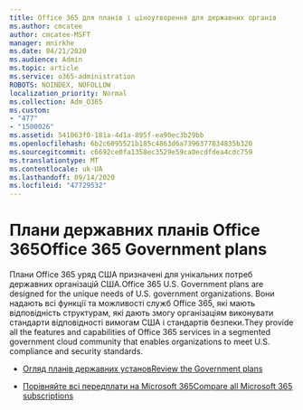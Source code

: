 ```yaml
---
title: Office 365 для планів і ціноутворення для державних органів
ms.author: cmcatee
author: cmcatee-MSFT
manager: mnirkhe
ms.date: 04/21/2020
ms.audience: Admin
ms.topic: article
ms.service: o365-administration
ROBOTS: NOINDEX, NOFOLLOW
localization_priority: Normal
ms.collection: Adm_O365
ms.custom:
- "477"
- "1500026"
ms.assetid: 541063f0-181a-4d1a-895f-ea90ec3b29bb
ms.openlocfilehash: 6b2c6095521b185c4863d6a7396377834835b320
ms.sourcegitcommit: c6692ce0fa1358ec3529e59ca0ecdfdea4cdc759
ms.translationtype: MT
ms.contentlocale: uk-UA
ms.lasthandoff: 09/14/2020
ms.locfileid: "47729532"
---
```

# <a name="office-365-government-plans"></a><span data-ttu-id="c843e-102">Плани державних планів Office 365</span><span class="sxs-lookup"><span data-stu-id="c843e-102">Office 365 Government plans</span></span>

<span data-ttu-id="c843e-103">Плани Office 365 уряд США призначені для унікальних потреб державних організацій США.</span><span class="sxs-lookup"><span data-stu-id="c843e-103">Office 365 U.S. Government plans are designed for the unique needs of U.S. government organizations.</span></span> <span data-ttu-id="c843e-104">Вони надають всі функції та можливості служб Office 365, які мають відповідність структурам, які дають змогу організаціям виконувати стандарти відповідності вимогам США і стандартів безпеки.</span><span class="sxs-lookup"><span data-stu-id="c843e-104">They provide all the features and capabilities of Office 365 services in a segmented government cloud community that enables organizations to meet U.S. compliance and security standards.</span></span>
  
- [<span data-ttu-id="c843e-105">Огляд планів державних установ</span><span class="sxs-lookup"><span data-stu-id="c843e-105">Review the Government plans</span></span>](https://products.office.com/government/compare-office-365-government-plans)

- [<span data-ttu-id="c843e-106">Порівняйте всі передплати на Microsoft 365</span><span class="sxs-lookup"><span data-stu-id="c843e-106">Compare all Microsoft 365 subscriptions</span></span>](https://products.office.com/business/compare-more-office-365-for-business-plans)